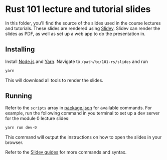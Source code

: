 # Rust 101 lecture and tutorial slides

In this folder, you'll find the source of the slides used in the course lectures and tutorials. These slides are rendered using [Slidev](https://sli.dev/). Slidev can render the slides as PDF, as well as set up a web app to do the presentation in.

## Installing
Install [Node.js](https://nodejs.org) and [Yarn](https://yarnpkg.com/). Navigate to `/path/to/101-rs/slides` and run

```bash
yarn
```

This will download all tools to render the slides.

## Running
Refer to the `scripts` array in [package.json](./package.json) for available commands. For example, run the following command in you terminal to set up a dev server for the module 0 lecture slides:

```bash
yarn run dev-0
```

This command will output the instructions on how to open the slides in your browser.

Refer to the [Slidev guides](https://sli.dev/guide/) for more commands and syntax.
